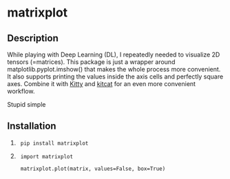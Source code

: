 # matrixplot

## Description
While playing with Deep Learning (DL), I repeatedly needed to visualize 2D tensors (=matrices). This package is just a wrapper around matplotlib.pyplot.imshow() that makes the whole process more convenient. It also supports printing the values inside the axis cells and perfectly square axes. Combine it with [Kitty](https://sw.kovidgoyal.net/kitty/) and [kitcat](https://github.com/mil-ad/kitcat) for an even more convenient workflow.

Stupid simple 

## Installation
1)
        pip install matrixplot

2)
        import matrixplot
        
        matrixplot.plot(matrix, values=False, box=True)
